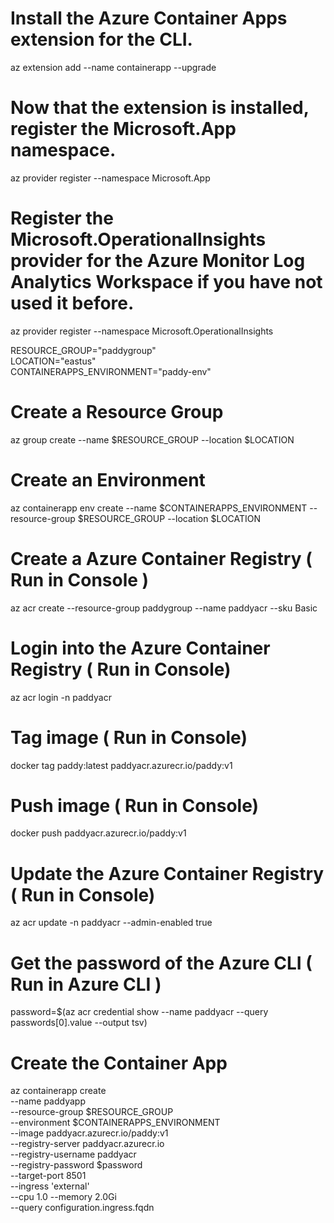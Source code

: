 # Install the Azure Container Apps extension for the CLI.
az extension add --name containerapp --upgrade

# Now that the extension is installed, register the Microsoft.App namespace.
az provider register --namespace Microsoft.App

# Register the Microsoft.OperationalInsights provider for the Azure Monitor Log Analytics Workspace if you have not used it before.
az provider register --namespace Microsoft.OperationalInsights       

RESOURCE_GROUP="paddygroup"         
LOCATION="eastus"                 
CONTAINERAPPS_ENVIRONMENT="paddy-env"  

# Create a Resource Group           
az group create --name $RESOURCE_GROUP --location $LOCATION

# Create an Environment
az containerapp env create --name $CONTAINERAPPS_ENVIRONMENT --resource-group $RESOURCE_GROUP --location $LOCATION

# Create a Azure Container Registry   ( Run in Console )   
az acr create --resource-group paddygroup --name paddyacr --sku Basic 

# Login into the Azure Container Registry ( Run in Console)     
az acr login -n paddyacr   

# Tag image ( Run in Console)      

docker tag paddy:latest paddyacr.azurecr.io/paddy:v1   

# Push image ( Run in Console)    
docker push paddyacr.azurecr.io/paddy:v1

# Update the  Azure Container Registry ( Run in Console) 
az acr update -n paddyacr --admin-enabled true       

# Get the password of the Azure CLI ( Run in Azure CLI )   
password=$(az acr credential show --name paddyacr --query passwords[0].value --output tsv)

# Create the Container App           
az containerapp create \
--name paddyapp \
--resource-group $RESOURCE_GROUP \
--environment $CONTAINERAPPS_ENVIRONMENT \
--image paddyacr.azurecr.io/paddy:v1  \
--registry-server paddyacr.azurecr.io \
--registry-username paddyacr \
--registry-password $password  \
--target-port 8501 \
--ingress 'external' \
--cpu 1.0 --memory 2.0Gi \
--query configuration.ingress.fqdn